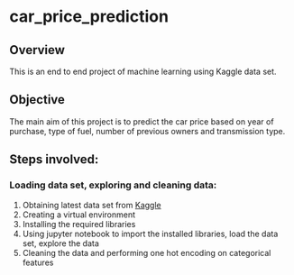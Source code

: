 # car_price_prediction
## Overview
This is an end to end project of machine learning using Kaggle data set.

## Objective
The main aim of this project is to predict the car price based on year of purchase, type of fuel, number of previous owners and transmission type.

## Steps involved:
### Loading data set, exploring and cleaning data:
  1. Obtaining latest data set from [Kaggle](https://www.kaggle.com/nehalbirla/vehicle-dataset-from-cardekho/version/3?select=car+data.csv)
  2. Creating a virtual environment
  3. Installing the required libraries
  4. Using jupyter notebook to import the installed libraries, load the data set, explore the data
  5. Cleaning the data and performing one hot encoding on categorical features

